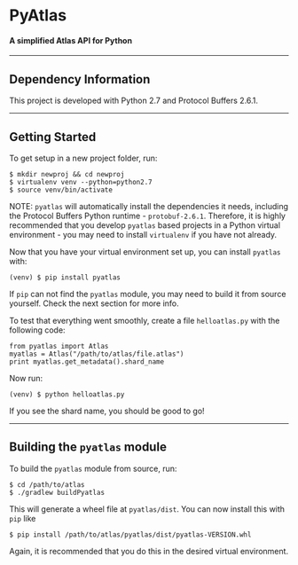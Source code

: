 # PyAtlas
#### A simplified Atlas API for Python

----
## Dependency Information
This project is developed with Python 2.7 and Protocol Buffers 2.6.1.

----
## Getting Started
To get setup in a new project folder, run:

    $ mkdir newproj && cd newproj
    $ virtualenv venv --python=python2.7
    $ source venv/bin/activate

NOTE: `pyatlas` will automatically install the dependencies it needs, including the Protocol Buffers Python runtime - `protobuf-2.6.1`. Therefore, it is highly recommended that you develop `pyatlas` based projects in a Python virtual environment - you may need to install `virtualenv` if you have not already. 

Now that you have your virtual environment set up, you can install `pyatlas` with:

    (venv) $ pip install pyatlas

If `pip` can not find the `pyatlas` module, you may need to build it from source yourself. Check the next section for more info.

To test that everything went smoothly, create a file `helloatlas.py` with the following code:

    from pyatlas import Atlas
    myatlas = Atlas("/path/to/atlas/file.atlas")
    print myatlas.get_metadata().shard_name

Now run:

    (venv) $ python helloatlas.py

If you see the shard name, you should be good to go!

----
## Building the `pyatlas` module
To build the `pyatlas` module from source, run:

    $ cd /path/to/atlas
    $ ./gradlew buildPyatlas

This will generate a wheel file at `pyatlas/dist`. You can now install this with `pip` like

    $ pip install /path/to/atlas/pyatlas/dist/pyatlas-VERSION.whl

Again, it is recommended that you do this in the desired virtual environment.
